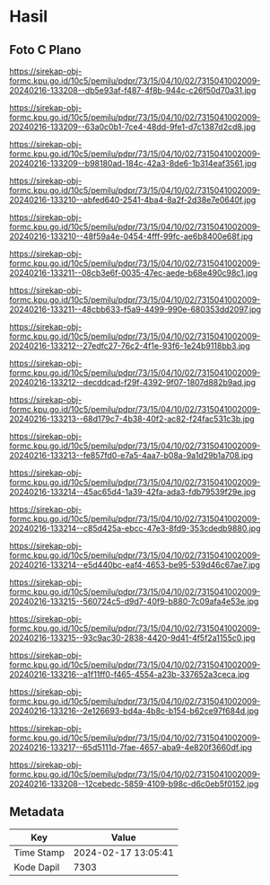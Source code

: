 # Hasil

## Foto C Plano

https://sirekap-obj-formc.kpu.go.id/10c5/pemilu/pdpr/73/15/04/10/02/7315041002009-20240216-133208--db5e93af-f487-4f8b-944c-c26f50d70a31.jpg

https://sirekap-obj-formc.kpu.go.id/10c5/pemilu/pdpr/73/15/04/10/02/7315041002009-20240216-133209--63a0c0b1-7ce4-48dd-9fe1-d7c1387d2cd8.jpg

https://sirekap-obj-formc.kpu.go.id/10c5/pemilu/pdpr/73/15/04/10/02/7315041002009-20240216-133209--b98180ad-184c-42a3-8de6-1b314eaf3561.jpg

https://sirekap-obj-formc.kpu.go.id/10c5/pemilu/pdpr/73/15/04/10/02/7315041002009-20240216-133210--abfed640-2541-4ba4-8a2f-2d38e7e0640f.jpg

https://sirekap-obj-formc.kpu.go.id/10c5/pemilu/pdpr/73/15/04/10/02/7315041002009-20240216-133210--48f59a4e-0454-4fff-99fc-ae6b8400e68f.jpg

https://sirekap-obj-formc.kpu.go.id/10c5/pemilu/pdpr/73/15/04/10/02/7315041002009-20240216-133211--08cb3e6f-0035-47ec-aede-b68e490c98c1.jpg

https://sirekap-obj-formc.kpu.go.id/10c5/pemilu/pdpr/73/15/04/10/02/7315041002009-20240216-133211--48cbb633-f5a9-4499-990e-680353dd2097.jpg

https://sirekap-obj-formc.kpu.go.id/10c5/pemilu/pdpr/73/15/04/10/02/7315041002009-20240216-133212--27edfc27-76c2-4f1e-93f6-1e24b9118bb3.jpg

https://sirekap-obj-formc.kpu.go.id/10c5/pemilu/pdpr/73/15/04/10/02/7315041002009-20240216-133212--decddcad-f29f-4392-9f07-1807d882b9ad.jpg

https://sirekap-obj-formc.kpu.go.id/10c5/pemilu/pdpr/73/15/04/10/02/7315041002009-20240216-133213--68d179c7-4b38-40f2-ac82-f24fac531c3b.jpg

https://sirekap-obj-formc.kpu.go.id/10c5/pemilu/pdpr/73/15/04/10/02/7315041002009-20240216-133213--fe857fd0-e7a5-4aa7-b08a-9a1d29b1a708.jpg

https://sirekap-obj-formc.kpu.go.id/10c5/pemilu/pdpr/73/15/04/10/02/7315041002009-20240216-133214--45ac65d4-1a39-42fa-ada3-fdb79539f29e.jpg

https://sirekap-obj-formc.kpu.go.id/10c5/pemilu/pdpr/73/15/04/10/02/7315041002009-20240216-133214--c85d425a-ebcc-47e3-8fd9-353cdedb9880.jpg

https://sirekap-obj-formc.kpu.go.id/10c5/pemilu/pdpr/73/15/04/10/02/7315041002009-20240216-133214--e5d440bc-eaf4-4653-be95-539d46c67ae7.jpg

https://sirekap-obj-formc.kpu.go.id/10c5/pemilu/pdpr/73/15/04/10/02/7315041002009-20240216-133215--560724c5-d9d7-40f9-b880-7c09afa4e53e.jpg

https://sirekap-obj-formc.kpu.go.id/10c5/pemilu/pdpr/73/15/04/10/02/7315041002009-20240216-133215--93c9ac30-2838-4420-9d41-4f5f2a1155c0.jpg

https://sirekap-obj-formc.kpu.go.id/10c5/pemilu/pdpr/73/15/04/10/02/7315041002009-20240216-133216--a1f11ff0-f465-4554-a23b-337652a3ceca.jpg

https://sirekap-obj-formc.kpu.go.id/10c5/pemilu/pdpr/73/15/04/10/02/7315041002009-20240216-133216--2e126693-bd4a-4b8c-b154-b62ce97f684d.jpg

https://sirekap-obj-formc.kpu.go.id/10c5/pemilu/pdpr/73/15/04/10/02/7315041002009-20240216-133217--65d5111d-7fae-4657-aba9-4e820f3660df.jpg

https://sirekap-obj-formc.kpu.go.id/10c5/pemilu/pdpr/73/15/04/10/02/7315041002009-20240216-133208--12cebedc-5859-4109-b98c-d6c0eb5f0152.jpg


## Metadata

| Key        | Value               |
| ---------- | ------------------- |
| Time Stamp | 2024-02-17 13:05:41 |
| Kode Dapil | 7303                |



